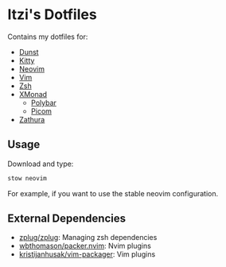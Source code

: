 # Itzi's Dotfiles

Contains my dotfiles for:

- [Dunst](https://dunst-project.org/)
- [Kitty](https://sw.kovidgoyal.net/kitty/)
- [Neovim](https://neovim.io/)
- [Vim](https://github.com/vim/vim)
- [Zsh](https://www.zsh.org/)
- [XMonad](https://xmonad.org/)
  - [Polybar](https://polybar.github.io/)
  - [Picom](https://wiki.archlinux.org/index.php/Picom)
- [Zathura](https://pwmt.org/projects/zathura/)

## Usage

Download and type:

```sh
stow neovim
```

For example, if you want to use the stable neovim configuration.

## External Dependencies

- [zplug/zplug](https://github.com/zplug/zplug): Managing zsh dependencies
- [wbthomason/packer.nvim](https://github.com/wbthomason/packer.nvim): Nvim plugins
- [kristijanhusak/vim-packager](https://github.com/kristijanhusak/vim-packager): Vim plugins
